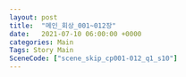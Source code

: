 ```yaml
---
layout: post
title:  "메인_회상_001~012장"
date:   2021-07-10 06:00:00 +0000
categories: Main
Tags: Story Main
SceneCode: ["scene_skip_cp001-012_q1_s10"]
---
```

